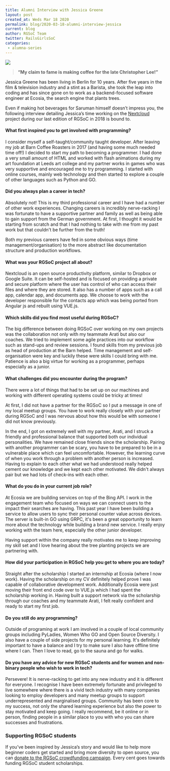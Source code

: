 ```yaml
---
title: Alumni Interview with Jessica Greene
layout: post
created_at: Weds Mar 18 2020
permalink: blog/2020-03-18-alumni-interview-jessica
current: blog
author: RGSoC Team
twitter: RailsGirlsSoC
categories:
 - alumna-series
---
```

 
![](/img/blog/2020/Alumni-Interview-JessicaG.png)
 
> **“My claim to fame is making coffee for the late Christopher Lee!”**
 
Jessica Greene has been living in Berlin for 10 years. After five years in the film & television industry and a stint as a Barista, she took the leap into coding and has since gone on to work as a backend-focused software engineer at Ecosia, the search engine that plants trees.
 
Even if making hot beverages for Saruman himself doesn’t impress you, the following interview detailing Jessica’s time working on the <a href=" https://nextcloud.com/"> Nextcloud </a> project during our last edition of RGSoC in 2018 is bound to.
 
<h4>What first inspired you to get involved with programming? </h4>
I consider myself a self-taught/community taught developer. After leaving my job at Barn Coffee Roasters in 2017 (and having some much needed time off!) I decided to start my path to becoming a programmer. I had done a very small amount of HTML and worked with flash animations during my art foundation at Leeds art college and my partner works in games who was very supportive and encouraged me to try programming. I started with online courses, mainly web technology and then started to explore a couple of other languages such as Python and GO.
 
<h4>Did you always plan a career in tech? </h4>
<p>Absolutely not! This is my third professional career and I have had a number of other work experiences. Changing careers is incredibly nerve-racking I was fortunate to have a supportive partner and family as well as being able to gain support from the German government. At first, I thought it would be starting from scratch and that I had nothing to take with me from my past work but that couldn't be further from the truth!</p>
 
<p>Both my previous careers have fed in some obvious ways (time management/organisation) to the more abstract like documentation structure and production workflows.</p>
 
<h4>What was your RGSoC project all about?</h4>
Nextcloud is an open source productivity platform, similar to Dropbox or Google Suite. It can be self-hosted and is focused on providing a private and secure platform where the user has control of who can access their files and where they are stored. It also has a number of apps such as a call app, calendar app, and documents app. We choose to work with the developer responsible for the contacts app which was being ported from Angular js and rebuilt using VUE.js.
 
<h4>Which skills did you find most useful during RGSoC?</h4>
The big difference between doing RGSoC over working on my own projects was the collaboration not only with my teammate Arati but also our coaches. We tried to implement some agile practices into our workflow such as stand-ups and review sessions. I found skills from my previous job as head of production at the Barn helped. Time management and self-organisation were key and luckily these were skills I could bring with me. Patience is also a big virtue for working as a programmer, perhaps especially as a junior.
 
<h4>What challenges did you encounter during the program? </h4>
<p>There were a lot of things that had to be set up on our machines and working with different operating systems could be tricky at times!</p>

<p>At first, I did not have a partner for the RGSoC so I put a message in one of my local meetup groups. You have to work really closely with your partner during RGSoC and I was nervous about how this would be with someone I did not know previously.</p>
 
<p>In the end, I got on extremely well with my partner, Arati, and I struck a friendly and professional balance that supported both our individual personalities. We have remained close friends since the scholarship. Pairing with another programmer can be scary, you have to be prepared to be in a vulnerable place which can feel uncomfortable. However, the learning curve of when you work through a problem with another person is increased. Having to explain to each other what we had understood really helped cement our knowledge and we kept each other motivated. We didn't always pair but we had lots of check-ins with each other.</p>
 
<h4>What do you do in your current job role? </h4>
<p>At Ecosia we are building services on top of the Bing API. I work in the engagement team who focused on ways we can connect users to the impact their searches are having. This past year I have been building a service to allow users to sync their personal counter value across devices. The server is built-in GO using GRPC, it's been a great opportunity to learn more about the technology while building a brand new service. I really enjoy working with the team here, especially the other junior developer.</p>
 
<p>Having support within the company really motivates me to keep improving my skill set and I love hearing about the tree planting projects we are partnering with.</p>
 
<h4>How did your participation in RGSoC help you get to where you are today? </h4>
Straight after the scholarship I started an internship at Ecosia (where I now work). Having the scholarship on my CV definitely helped prove I was capable of collaborative development work. Additionally Ecosia were just moving their front end code over to VUE.js which I had spent the scholarship working in. Having built a support network via the scholarship through our coaches and my teammate Arati, I felt really confident and ready to start my first job.
 
<h4>Do you still do any programming? </h4>
Outside of programing at work I am involved in a couple of local community groups including PyLadies, Women Who GO and Open Source Diversity. I also have a couple of side projects for my personal learning. It's definitely important to have a balance and I try to make sure I also have offline time where I can. Then I love to read, go to the sauna and go for walks.
 
<h4>Do you have any advice for new RGSoC students and for women and non-binary people who wish to work in tech? </h4>
Persevere! It is nerve-racking to get into any new industry and it is different for everyone. I recognise I have been extremely fortunate and privileged to live somewhere where there is a vivid tech industry with many companies looking to employ developers and many meetup groups to support underrepresented and marginalised groups. Community has been core to my success, not only the shared learning experience but also the power to stay motivated and keep going. I really recommend, be it online or in person, finding people in a similar place to you with who you can share successes and frustrations.
 
<h3>Supporting RGSoC students</h3>

If you’ve been inspired by Jessica’s story and would like to help more beginner coders get started and bring more diversity to open source, you can <a href="https://railsgirlssummerofcode.org/campaign/"> donate to the RGSoC crowdfunding campaign</a>. Every cent goes towards funding RGSoC student scholarships.
